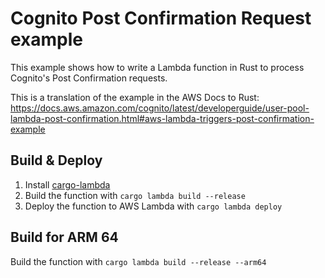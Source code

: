 # Cognito Post Confirmation Request example

This example shows how to write a Lambda function in Rust to process Cognito's Post Confirmation requests.

This is a translation of the example in the AWS Docs to Rust: https://docs.aws.amazon.com/cognito/latest/developerguide/user-pool-lambda-post-confirmation.html#aws-lambda-triggers-post-confirmation-example

## Build & Deploy

1. Install [cargo-lambda](https://github.com/cargo-lambda/cargo-lambda#installation)
2. Build the function with `cargo lambda build --release`
3. Deploy the function to AWS Lambda with `cargo lambda deploy`

## Build for ARM 64

Build the function with `cargo lambda build --release --arm64`
